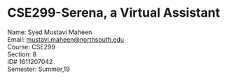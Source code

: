 # CSE299-Serena, a Virtual Assistant 
Name: Syed Mustavi Maheen  
Email: mustavi.maheen@northsouth.edu  
Course: CSE299  
Section: 8  
ID# 1611207042  
Semester: Summer,19   
